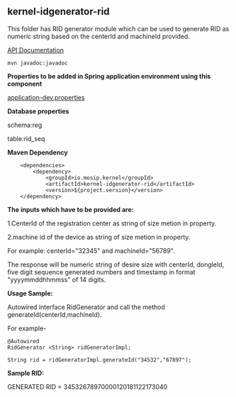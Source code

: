 ## kernel-idgenerator-rid
This folder has RID generator module which can be used to generate RID as numeric string based on the centerId and machineId provided.

 [API Documentation <TBA>](TBA)
 
 ```
 mvn javadoc:javadoc

 ```
 
 **Properties to be added in Spring application environment using this component**

[application-dev.properties](../../config/application-dev.properties)

 
**Database properties**
 
schema:reg

table:rid_seq
 
**Maven Dependency**

```
	<dependencies>
		<dependency>
			<groupId>io.mosip.kernel</groupId>
			<artifactId>kernel-idgenerator-rid</artifactId>
			<version>${project.version}</version>
	</dependency>

```
   
  
**The inputs which have to be provided are:**

1.CenterId of the registration center as string of size  metion in property.

2.machine id of the device as string of size  metion in property.

For example: centerId="32345" and machineId="56789".

 
The response will be numeric string of desire size with centerId, dongleId, five digit sequence generated numbers and timestamp in format "yyyymmddhhmmss" of 14 digits.

**Usage Sample:**

Autowired interface RidGenerator and call the method generateId(centerId,machineId).

For example-

```
@Autowired
RidGenerator <String> ridGeneratorImpl;

String rid = ridGeneratorImpl.generateId("34532","67897");

```

**Sample RID:**

GENERATED RID = 34532678970000120181122173040
 




